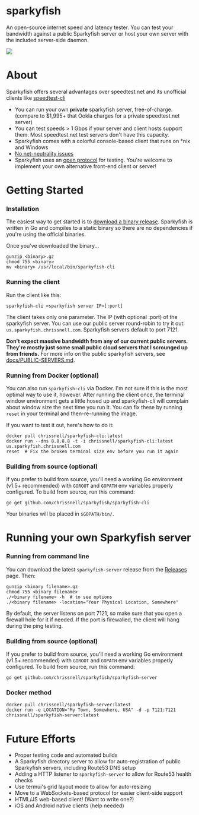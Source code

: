# sparkyfish
An open-source internet speed and latency tester.  You can test your bandwidth against a public Sparkyfish server or host your own server with the included server-side daemon.

<img src="http://island.nu/github/sparkyfish/sparkyfish-v1.1.png">

# About

Sparkyfish offers several advantages over speedtest.net and its unofficial clients like [speedtest-cli](https://github.com/sivel/speedtest-cli)

* You can run your own **private** sparkyfish server, free-of-charge. (compare to $1,995+ that Ookla charges for a private speedtest.net server)
* You can test speeds > 1 Gbps if your server and client hosts support them.  Most speedtest.net test servers don't have this capacity.
* Sparkyfish comes with a colorful console-based client that runs on *nix and Windows
* [No net-neutrality issues](https://www.techdirt.com/blog/netneutrality/articles/20141124/14064729242/fcc-gives-t-mobile-talking-to-exempting-speedtests-caps-preventing-users-seeing-theyd-been-throttled.shtml)
* Sparkyfish uses an [open protocol](https://github.com/chrissnell/sparkyfish/blob/master/docs/PROTOCOL.md) for testing.  You're welcome to implement your own alternative front-end client or server!

# Getting Started
### Installation
The easiest way to get started is to [download a binary release](https://github.com/chrissnell/sparkyfish/releases/).  Sparkyfish is written in Go and compiles to a static binary so there are no dependencies if you're using the official binaries.  

Once you've downloaded the binary...
```
gunzip <binary>.gz
chmod 755 <binary>
mv <binary> /usr/local/bin/sparkyfish-cli
```

### Running the client
Run the client like this:

```sparkyfish-cli <sparkyfish server IP>[:port]```

The client takes only one parameter.  The IP (with optional :port) of the sparkyfish server.  You can use our public server round-robin to try it out:  ```us.sparkyfish.chrissnell.com```.  Sparkyfish servers default to port 7121.

**Don't expect massive bandwidth from any of our current public servers.  They're mostly just some small public cloud servers that I scrounged up from friends.**  For more info on the public sparkyfish servers, see [docs/PUBLIC-SERVERS.md](docs/PUBLIC-SERVERS.md).

### Running from Docker (optional)
You can also run ```sparkyfish-cli``` via Docker.  I'm not sure if this is the most optimal way to use it, however. After running the client once, the terminal window environment gets a little hosed up and sparkyfish-cli will complain about window size the next time you run it.  You can fix these by running ```reset``` in your terminal and then-re-running the image.

If you want to test it out, here's how to do it:

```
docker pull chrissnell/sparkyfish-cli:latest
docker run --dns 8.8.8.8 -t -i chrissnell/sparkyfish-cli:latest us.sparkyfish.chrissnell.com
reset  # Fix the broken terminal size env before you run it again
```

### Building from source (optional)
If you prefer to build from source, you'll need a working Go environment (v1.5+ recommended) with ```GOROOT``` and ```GOPATH``` env variables properly configured.   To build from source, run this command:

```
go get github.com/chrissnell/sparkyfish/sparkyfish-cli
```

Your binaries will be placed in ```$GOPATH/bin/```.

# Running your own Sparkyfish server
### Running from command line
You can download the latest ```sparkyfish-server``` release from the [Releases](https://github.com/chrissnell/sparkyfish/releases/) page.  Then:
```
gunzip <binary filename>.gz
chmod 755 <binary filename>
./<binary filename> -h  # to see options
./<binary filename> -location="Your Physical Location, Somewhere"
```

By default, the server listens on port 7121, so make sure that you open a firewall hole for it if needed.  If the port is firewalled, the client will hang during the ping testing.

### Building from source (optional)
If you prefer to build from source, you'll need a working Go environment (v1.5+ recommended) with ```GOROOT``` and ```GOPATH``` env variables properly configured.   To build from source, run this command:

```
go get github.com/chrissnell/sparkyfish/sparkyfish-server
```

### Docker method
```
docker pull chrissnell/sparkyfish-server:latest
docker run -e LOCATION="My Town, Somewhere, USA" -d -p 7121:7121 chrissnell/sparkyfish-server:latest
```

# Future Efforts
* Proper testing code and automated builds
* A Sparkyfish directory server to allow for auto-registration of public Sparkyfish servers, including Route53 DNS setup
* Adding a HTTP listener to ```sparkyfish-server``` to allow for Route53 health checks
* Use termui's grid layout mode to allow for auto-resizing
* Move to a WebSockets-based protocol for easier client-side support
* HTML/JS web-based client! (Want to write one?)
* iOS and Android native clients (help needed)
